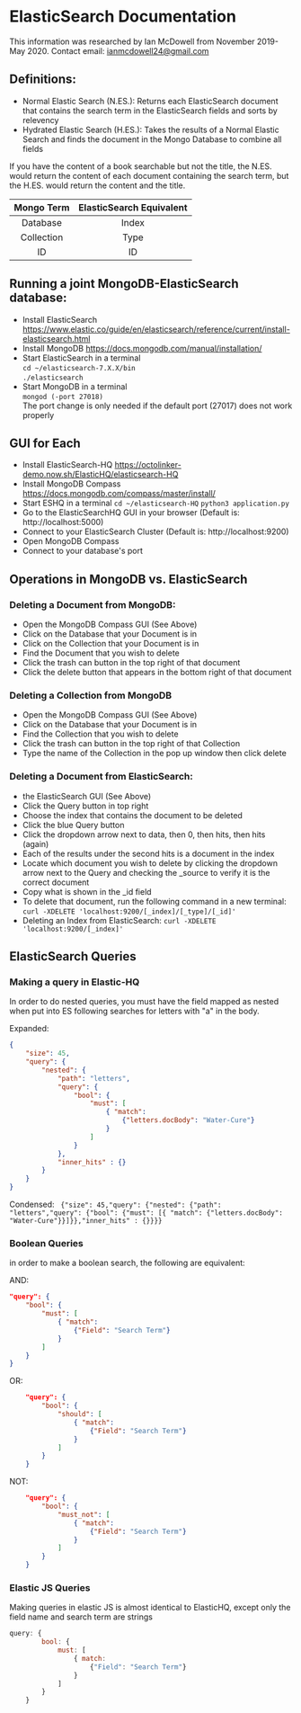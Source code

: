 # ElasticSearch Documentation
This information was researched by Ian McDowell from November 2019-May 2020. Contact email: ianmcdowell24@gmail.com
## Definitions:
- Normal Elastic Search (N.ES.): Returns each ElasticSearch document that contains the search term in the ElasticSearch fields and sorts by relevency
- Hydrated Elastic Search (H.ES.): Takes the results of a Normal Elastic Search and finds the document in the Mongo Database to combine all fields 

If you have the content of a book searchable but not the title, the N.ES. would return the content of each document containing the search term, but the H.ES. would return the content and the title.

|  Mongo Term  | ElasticSearch Equivalent |
|:------------:|:------------------------:|
|   Database   |           Index          |
|  Collection  |           Type           |
|      ID      |            ID            |

## Running a joint MongoDB-ElasticSearch database:
- Install ElasticSearch https://www.elastic.co/guide/en/elasticsearch/reference/current/install-elasticsearch.html
- Install MongoDB https://docs.mongodb.com/manual/installation/
- Start ElasticSearch in a terminal<br/>
`cd ~/elasticsearch-7.X.X/bin`<br/>
`./elasticsearch`
- Start MongoDB in a terminal<br/>
`mongod (-port 27018)`<br/>
The port change is only needed if the default port (27017) does not work properly

## GUI for Each
- Install ElasticSearch-HQ https://octolinker-demo.now.sh/ElasticHQ/elasticsearch-HQ
- Install MongoDB Compass https://docs.mongodb.com/compass/master/install/
- Start ESHQ in a terminal
`cd ~/elasticsearch-HQ`
`python3 application.py`
- Go to the ElasticSearchHQ GUI in your browser (Default is: http://localhost:5000)
- Connect to your ElasticSearch Cluster (Default is: http://localhost:9200)
- Open MongoDB Compass
- Connect to your database's port

## Operations in MongoDB vs. ElasticSearch

### Deleting a Document from MongoDB:
- Open the MongoDB Compass GUI (See Above)
- Click on the Database that your Document is in
- Click on the Collection that your Document is in
- Find the Document that you wish to delete
- Click the trash can button in the top right of that document
- Click the delete button that appears in the bottom right of that document

### Deleting a Collection from MongoDB
- Open the MongoDB Compass GUI (See Above)
- Click on the Database that your Document is in
- Find the Collection that you wish to delete
- Click the trash can button in the top right of that Collection
- Type the name of the Collection in the pop up window then click delete


### Deleting a Document from ElasticSearch:
-  the ElasticSearch GUI (See Above)
- Click the Query button in top right
- Choose the index that contains the document to be deleted
- Click the blue Query button
- Click the dropdown arrow next to data, then 0, then hits, then hits (again)
- Each of the results under the second hits is a document in the index
- Locate which document you wish to delete by clicking the dropdown arrow next to the Query and checking the _source to verify it is the correct document
- Copy what is shown in the _id field
- To delete that document, run the following command in a new terminal:
`curl -XDELETE 'localhost:9200/[_index]/[_type]/[_id]'`
- Deleting an Index from ElasticSearch:
`curl -XDELETE 'localhost:9200/[_index]'`

## ElasticSearch Queries
### Making a query in Elastic-HQ 

In order to do nested queries, you must have the field mapped as nested when put into ES
following searches for letters with "a" in the body.

Expanded:
``` json
{
	"size": 45,
	"query": {
		"nested": {
			"path": "letters",
			"query": {
				"bool": {
					"must": [
						{ "match": 
							{"letters.docBody": "Water-Cure"}
						}
					]
				}
			},
			"inner_hits" : {}
		}
	}
}
```

Condensed: 
``` {"size": 45,"query": {"nested": {"path": "letters","query": {"bool": {"must": [{ "match": {"letters.docBody": "Water-Cure"}}]}},"inner_hits" : {}}}}```

### Boolean Queries

in order to make a boolean search, the following are equivalent:

AND:
``` json
"query": {
	"bool": {
		"must": [
			{ "match": 
				{"Field": "Search Term"}
			}
		]
	}
}
```

OR:
``` json
	"query": {
		"bool": {
			"should": [
				{ "match": 
					{"Field": "Search Term"}
				}
			]
		}
	}
```

NOT:
``` json
	"query": {
		"bool": {
			"must_not": [
				{ "match": 
					{"Field": "Search Term"}
				}
			]
		}
	}
```

### Elastic JS Queries

Making queries in elastic JS is almost identical to ElasticHQ, except only the field name and search term are strings

``` js
query: {
		bool: {
			must: [
				{ match: 
					{"Field": "Search Term"}
				}
			]
		}
	}
```